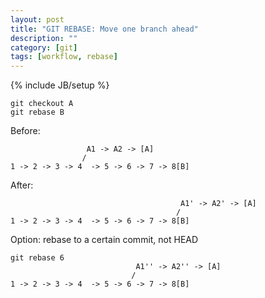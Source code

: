 ```yaml
---
layout: post
title: "GIT REBASE: Move one branch ahead"
description: ""
category: [git]
tags: [workflow, rebase]
---
```

{% include JB/setup %}

    git checkout A
    git rebase B

Before:

                     A1 -> A2 -> [A]
                    /
    1 -> 2 -> 3 -> 4  -> 5 -> 6 -> 7 -> 8[B]

After:

                                          A1' -> A2' -> [A]
                                         /
    1 -> 2 -> 3 -> 4  -> 5 -> 6 -> 7 -> 8[B]


Option: rebase to a certain commit, not HEAD

    git rebase 6
                                A1'' -> A2'' -> [A]
                               /
    1 -> 2 -> 3 -> 4  -> 5 -> 6 -> 7 -> 8[B]
